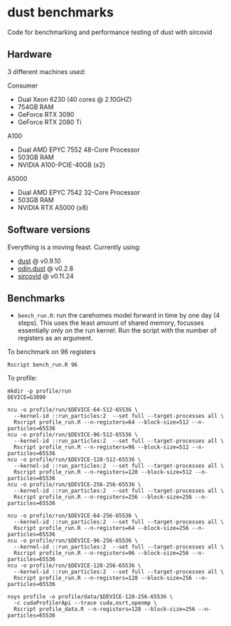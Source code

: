 # dust benchmarks

Code for benchmarking and performance testing of dust with sircovid

## Hardware

3 different machines used:

Consumer

* Dual Xeon 6230 (40 cores @ 2.10GHZ)
* 754GB RAM
* GeForce RTX 3090
* GeForce RTX 2080 Ti

A100

* Dual AMD EPYC 7552 48-Core Processor
* 503GB RAM
* NVIDIA A100-PCIE-40GB (x2)

A5000

* Dual AMD EPYC 7542 32-Core Processor
* 503GB RAM
* NVIDIA RTX A5000 (x8)

## Software versions

Everything is a moving feast. Currently using:

* [dust](https://github.com/mrc-ide/dust/) @ v0.9.10
* [odin.dust](https://github.com/mrc-ide/odin.dust/) @ v0.2.8
* [sircovid](https://github.com/mrc-ide/sircovid/) @ v0.11.24

## Benchmarks

* `bench_run.R`: run the carehomes model forward in time by one day (4 steps). This uses the least amount of shared memory, focusses essentially only on the run kernel. Run the script with the number of registers as an argument.

To benchmark on 96 registers

```
Rscript bench_run.R 96
```

To profile:

```
mkdir -p profile/run
DEVICE=G3090

ncu -o profile/run/$DEVICE-64-512-65536 \
  --kernel-id ::run_particles:2  --set full --target-processes all \
  Rscript profile_run.R --n-registers=64 --block-size=512 --n-particles=65536
ncu -o profile/run/$DEVICE-96-512-65536 \
  --kernel-id ::run_particles:2  --set full --target-processes all \
  Rscript profile_run.R --n-registers=96 --block-size=512 --n-particles=65536
ncu -o profile/run/$DEVICE-128-512-65536 \
  --kernel-id ::run_particles:2  --set full --target-processes all \
  Rscript profile_run.R --n-registers=128 --block-size=512 --n-particles=65536
ncu -o profile/run/$DEVICE-256-256-65536 \
  --kernel-id ::run_particles:2  --set full --target-processes all \
  Rscript profile_run.R --n-registers=256 --block-size=256 --n-particles=65536

ncu -o profile/run/$DEVICE-64-256-65536 \
  --kernel-id ::run_particles:2  --set full --target-processes all \
  Rscript profile_run.R --n-registers=64 --block-size=256 --n-particles=65536
ncu -o profile/run/$DEVICE-96-256-65536 \
  --kernel-id ::run_particles:2  --set full --target-processes all \
  Rscript profile_run.R --n-registers=96 --block-size=256 --n-particles=65536
ncu -o profile/run/$DEVICE-128-256-65536 \
  --kernel-id ::run_particles:2  --set full --target-processes all \
  Rscript profile_run.R --n-registers=128 --block-size=256 --n-particles=65536

nsys profile -o profile/data/$DEVICE-128-256-65536 \
  -c cudaProfilerApi --trace cuda,osrt,openmp \
  Rscript profile_data.R --n-registers=128 --block-size=256 --n-particles=65536
```
